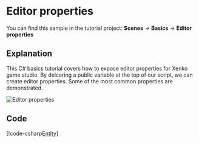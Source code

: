 # Editor properties
You can find this sample in the tutorial project: **Scenes** -> **Basics** -> **Editor properties** 

## Explanation
This C# basics tutorial covers how to expose editor properties for Xenko game studio. By delcaring a public variable at the top of our script, we can create editor properties. Some of the most common properties are demonstrated.

![Editor properties](media/editor-properties.png)

## Code
[!code-csharp[Entity](..\..\..\Tutorials\Tutorials\Basics\BasicsProperties.cs)]
